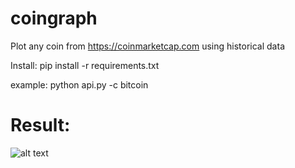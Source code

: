 # coingraph
Plot any coin from https://coinmarketcap.com using historical data

Install:
pip install -r requirements.txt

example: python api.py -c bitcoin
# Result:
![alt text](https://github.com/codedbymex/coin_graph/blob/master/Figure_1.png)
